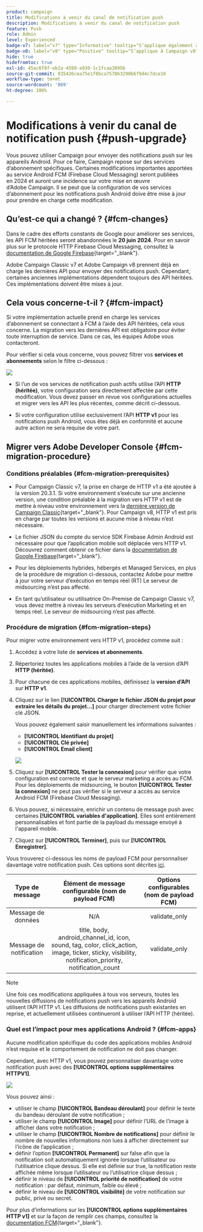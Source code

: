 ```yaml
---
product: campaign
title: Modifications à venir du canal de notification push
description: Modifications à venir du canal de notification push
feature: Push
role: Admin
level: Experienced
badge-v7: label="v7" type="Informative" tooltip="S’applique également à Campaign Classic v7"
badge-v8: label="v8" type="Positive" tooltip="S’applique à Campaign v8"
hide: true
hidefromtoc: true
exl-id: 45ac6f8f-eb2a-4599-a930-1c1fcaa3095b
source-git-commit: 935426cea75e1f8bca757863290b6f9d4c7dce18
workflow-type: tm+mt
source-wordcount: '869'
ht-degree: 100%

---
```


# Modifications à venir du canal de notification push {#push-upgrade}

Vous pouvez utiliser Campaign pour envoyer des notifications push sur les appareils Android. Pour ce faire, Campaign repose sur des services d’abonnement spécifiques. Certaines modifications importantes apportées au service Android FCM (Firebase Cloud Messaging) seront publiées en 2024 et auront une incidence sur votre mise en œuvre d’Adobe Campaign. Il se peut que la configuration de vos services d’abonnement pour les notifications push Android doive être mise à jour pour prendre en charge cette modification.

## Qu’est-ce qui a changé ? {#fcm-changes}

Dans le cadre des efforts constants de Google pour améliorer ses services, les API FCM héritées seront abandonnées le **20 juin 2024**. Pour en savoir plus sur le protocole HTTP Firebase Cloud Messaging, consultez la [documentation de Google Firebase](https://firebase.google.com/docs/cloud-messaging/http-server-ref){target="_blank"}.

Adobe Campaign Classic v7 et Adobe Campaign v8 prennent déjà en charge les dernières API pour envoyer des notifications push. Cependant, certaines anciennes implémentations dépendent toujours des API héritées. Ces implémentations doivent être mises à jour.

## Cela vous concerne-t-il ? {#fcm-impact}

Si votre implémentation actuelle prend en charge les services d’abonnement se connectant à FCM à l’aide des API héritées, cela vous concerne. La migration vers les dernières API est obligatoire pour éviter toute interruption de service. Dans ce cas, les équipes Adobe vous contacteront.

Pour vérifier si cela vous concerne, vous pouvez filtrer vos **services et abonnements** selon le filtre ci-dessous :

![](assets/filter-services-fcm.png)


* Si l’un de vos services de notification push actifs utilise l’API **HTTP (héritée)**, votre configuration sera directement affectée par cette modification. Vous devez passer en revue vos configurations actuelles et migrer vers les API les plus récentes, comme décrit ci-dessous.

* Si votre configuration utilise exclusivement l’API **HTTP v1** pour les notifications push Android, vous êtes déjà en conformité et aucune autre action ne sera requise de votre part.

## Migrer vers Adobe Developer Console {#fcm-migration-procedure}

### Conditions préalables {#fcm-migration-prerequisites}

* Pour Campaign Classic v7, la prise en charge de HTTP v1 a été ajoutée à la version 20.3.1. Si votre environnement s’exécute sur une ancienne version, une condition préalable à la migration vers HTTP v1 est de mettre à niveau votre environnement vers la [dernière version de Campaign Classic](https://experienceleague.adobe.com/docs/campaign-classic/using/release-notes/latest-release.html?lang=fr){target="_blank"}. Pour Campaign v8, HTTP v1 est pris en charge par toutes les versions et aucune mise à niveau n’est nécessaire.

* Le fichier JSON du compte du service SDK Firebase Admin Android est nécessaire pour que l’application mobile soit déplacée vers HTTP v1. Découvrez comment obtenir ce fichier dans la [documentation de Google Firebase](https://firebase.google.com/docs/admin/setup#initialize-sdk){target="_blank"}.

* Pour les déploiements hybrides, hébergés et Managed Services, en plus de la procédure de migration ci-dessous, contactez Adobe pour mettre à jour votre serveur d’exécution en temps réel (RT) Le serveur de midsourcing n’est pas affecté.

* En tant qu’utilisateur ou utilisatrice On-Premise de Campaign Classic v7, vous devez mettre à niveau les serveurs d’exécution Marketing et en temps réel. Le serveur de midsourcing n’est pas affecté.

### Procédure de migration {#fcm-migration-steps}

Pour migrer votre environnement vers HTTP v1, procédez comme suit :

1. Accédez à votre liste de **services et abonnements**.
1. Répertoriez toutes les applications mobiles à l’aide de la version d’API **HTTP (héritée)**.
1. Pour chacune de ces applications mobiles, définissez la **version d’API** sur **HTTP v1**.
1. Cliquez sur le lien **[!UICONTROL Charger le fichier JSON du projet pour extraire les détails du projet…]** pour charger directement votre fichier clé JSON.

   Vous pouvez également saisir manuellement les informations suivantes :

   * **[!UICONTROL Identifiant du projet]**
   * **[!UICONTROL Clé privée]**
   * **[!UICONTROL Email client]**

   ![](assets/android-http-v1-config.png)

1. Cliquez sur **[!UICONTROL Tester la connexion]** pour vérifier que votre configuration est correcte et que le serveur marketing a accès au FCM. Pour les déploiements de midsourcing, le bouton **[!UICONTROL Tester la connexion]** ne peut pas vérifier si le serveur a accès au service Android FCM (Firebase Cloud Messaging).
1. Vous pouvez, si nécessaire, enrichir un contenu de message push avec certaines **[!UICONTROL variables d&#39;application]**. Elles sont entièrement personnalisables et font partie de la payload du message envoyé à l&#39;appareil mobile.
1. Cliquez sur **[!UICONTROL Terminer]**, puis sur **[!UICONTROL Enregistrer]**.

Vous trouverez ci-dessous les noms de payload FCM pour personnaliser davantage votre notification push. Ces options sont décrites [ici](#fcm-apps).

| Type de message | Élément de message configurable (nom de payload FCM) | Options configurables (nom de payload FCM) |
|:-:|:-:|:-:|
| Message de données | N/A | validate_only |
| Message de notification | title, body, android_channel_id, icon, sound, tag, color, click_action, image, ticker, sticky, visibility, notification_priority, notification_count <br> | validate_only |


>[!NOTE]
>
>Une fois ces modifications appliquées à tous vos serveurs, toutes les nouvelles diffusions de notifications push vers les appareils Android utilisent l’API HTTP v1. Les diffusions de notifications push existantes en reprise, et actuellement utilisées continueront à utiliser l’API HTTP (héritée).

### Quel est l’impact pour mes applications Android ? {#fcm-apps}

Aucune modification spécifique du code des applications mobiles Android n’est requise et le comportement de notification ne doit pas changer.

Cependant, avec HTTP v1, vous pouvez personnaliser davantage votre notification push avec des **[!UICONTROL options supplémentaires HTTPV1]**.

![](assets/android-push-additional-options.png)

Vous pouvez ainsi :

* utiliser le champ **[!UICONTROL Bandeau déroulant]** pour définir le texte du bandeau déroulant de votre notification ;
* utiliser le champ **[!UICONTROL Image]** pour définir l’URL de l’image à afficher dans votre notification ;
* utiliser le champ **[!UICONTROL Nombre de notifications]** pour définir le nombre de nouvelles informations non lues à afficher directement sur l’icône de l’application ;
* définir l’option **[!UICONTROL Permanent]** sur false afin que la notification soit automatiquement ignorée lorsque l’utilisateur ou l’utilisatrice clique dessus. Si elle est définie sur true, la notification reste affichée même lorsque l’utilisateur ou l’utilisatrice clique dessus ;
* définir le niveau de **[!UICONTROL priorité de notification]** de votre notification : par défaut, minimum, faible ou élevé ;
* définir le niveau de **[!UICONTROL visibilité]** de votre notification sur public, privé ou secret.

Pour plus d’informations sur les **[!UICONTROL options supplémentaires HTTP v1]** et sur la façon de remplir ces champs, consultez la [documentation FCM](https://firebase.google.com/docs/reference/fcm/rest/v1/projects.messages#androidnotification){target="_blank"}.
